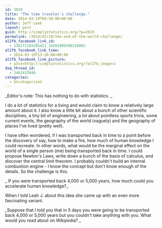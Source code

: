 ```yaml
---
id: 2819
title: "The time traveler's challenge."
date: 2014-03-19T09:50:00+00:00
author: Jeff Leek
layout: post
guid: http://simplystatistics.org/?p=2819
permalink: /2014/03/19/the-end-of-the-world-challenge/
al2fb_facebook_link_id:
  - 136171103105421_10201809388216002
al2fb_facebook_link_time:
  - 2014-03-19T13:50:06+00:00
al2fb_facebook_link_picture:
  - post=http://simplystatistics.org/?al2fb_image=1
dsq_thread_id:
  - 2462412040
categories:
  - Uncategorized
---
```

_Editor's note: This has nothing to do with statistics. _

I do a lot of statistics for a living and would claim to know a relatively large amount about it. I also know a little bit about a bunch of other scientific disciplines, a tiny bit of engineering, a lot about pointless sports trivia, some current events, the geography of the world (vaguely) and the geography of places I've lived (pretty well).

I have often wondered, if I was transported back in time to a point before the discovery of say, how to make a fire, how much of human knowledge I could recreate. In other words, what would be the marginal effect on the world of a single person (me) being transported back in time. I could propose Newton's Laws, write down a bunch of the basis of calculus, and discover the central limit theorem. I probably couldn't build an internal combustion engine - I know the concept but don't know enough of the details. So the challenge is this.

_ If you were transported back 4,000 or 5,000 years, how much could you accelerate human knowledge?_

When I told Leah J. about this idea she came up with an even more fascinating variant.

_Suppose that I told you that in 5 days you were going to be transported back 4,000 or 5,000 years but you couldn't take anything with you. What would you read about on Wikipedia? _